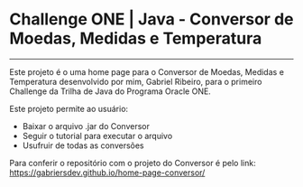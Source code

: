 # Challenge ONE | Java - Conversor de Moedas, Medidas e Temperatura
---

<p>
Este projeto é o uma home page para o Conversor de Moedas, Medidas e Temperatura desenvolvido por mim, Gabriel Ribeiro, para o primeiro Challenge da Trilha de Java do Programa Oracle ONE.

Este projeto permite ao usuário:
<ul>
  <li>Baixar o arquivo .jar do Conversor</li>
  <li>Seguir o tutorial para executar o arquivo</li>
  <li>Usufruir de todas as conversões</li>
</ul>

Para conferir o repositório com o projeto do Conversor é pelo link: <https://gabriersdev.github.io/home-page-conversor/>
<p>
